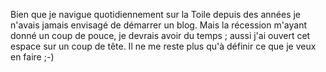 <!-- title: Premier billet -->
<!-- category: Humeur -->

Bien que je navigue quotidiennement sur la Toile depuis des années je n'avais
jamais envisagé de démarrer un blog. <!-- more --> Mais la récession m'ayant donné un coup
de pouce, je devrais avoir du temps ; aussi j'ai ouvert cet espace sur un coup
de tête. Il ne me reste plus qu'à définir ce que je veux en faire ;-)
